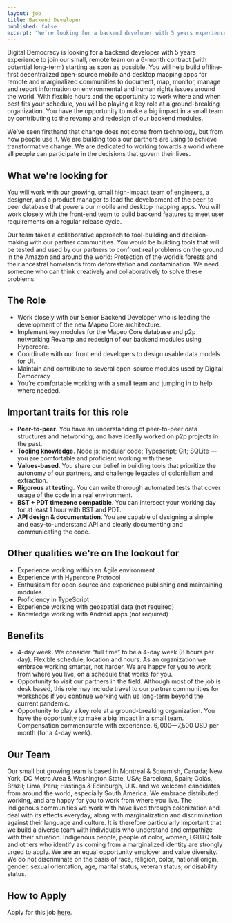 ```yaml
---
layout: job
title: Backend Developer
published: false
excerpt: "We’re looking for a backend developer with 5 years experience to join our small, remote team on a 6-month contract (with potential long-term) starting as soon as possible."
---
```

Digital Democracy is looking for a backend developer with 5 years experience to join our small, remote team on a 6-month contract (with potential long-term) starting as soon as possible. You will help build offline-first decentralized open-source mobile and desktop mapping apps for remote and marginalized communities to document, map, monitor, manage and report information on environmental and human rights issues around the world. With flexible hours and the opportunity to work where and when best fits your schedule, you will be playing a key role at a ground-breaking organization. You have the opportunity to make a big impact in a small team by contributing to the revamp and redesign of our backend modules.

We’ve seen firsthand that change does not come from technology, but from how people use it. We are building tools our partners are using to achieve transformative change. We are dedicated to working towards a world where all people can participate in the decisions that govern their lives.

What we're looking for
----------------------

You will work with our growing, small high-impact team of engineers, a designer, and a product manager to lead the development of the peer-to-peer database that powers our mobile and desktop mapping apps. You will work closely with the front-end team to build backend features to meet user requirements on a regular release cycle.

Our team takes a collaborative approach to tool-building and decision-making with our partner communities. You would be building tools that will be tested and used by our partners to confront real problems on the ground in the Amazon and around the world: Protection of the world’s forests and their ancestral homelands from deforestation and contamination. We need someone who can think creatively and collaboratively to solve these problems.

The Role
--------

- Work closely with our Senior Backend Developer who is leading the development of the new Mapeo Core architecture.
- Implement key modules for the Mapeo Core database and p2p networking
Revamp and redesign of our backend modules using Hypercore.
- Coordinate with our front end developers to design usable data models for UI.
- Maintain and contribute to several open-source modules used by Digital Democracy
- You’re comfortable working with a small team and jumping in to help where needed.


Important traits for this role
------------------------------

- **Peer-to-peer**. You have an understanding of peer-to-peer data structures and networking, and have ideally worked on p2p projects in the past.
- **Tooling knowledge**. Node.js; modular code; Typescript; Git; SQLite — you are comfortable and proficient working with these.
- **Values-based**. You share our belief in building tools that prioritize the autonomy of our partners, and challenge legacies of colonialism and extraction.
- **Rigorous at testing**. You can write thorough automated tests that cover usage of the code in a real environment.
- **BST + PDT timezone compatible**. You can intersect your working day for at least 1 hour with BST and PDT.
- **API design & documentation**. You are capable of designing a simple and easy-to-understand API and clearly documenting and communicating the code.

Other qualities we're on the lookout for
----------------------------------------

- Experience working within an Agile environment
- Experience with Hypercore Protocol
- Enthusiasm for open-source and experience publishing and maintaining modules
- Proficiency in TypeScript
- Experience working with geospatial data (not required)
- Knowledge working with Android apps (not required)

Benefits
----------------------------------------

- 4-day week. We consider “full time” to be a 4-day week (8 hours per day).
Flexible schedule, location and hours. As an organization we embrace working smarter, not harder. We are happy for you to work from where you live, on a schedule that works for you.
- Opportunity to visit our partners in the field. Although most of the job is desk based, this role may include travel to our partner communities for workshops if you continue working with us long-term beyond the current pandemic.
- Opportunity to play a key role at a ground-breaking organization. You have the opportunity to make a big impact in a small team.
Compensation commensurate with experience. $6,000—$7,500 USD per month (for a 4-day week).

Our Team
--------

Our small but growing team is based in Montreal & Squamish, Canada; New York, DC Metro Area & Washington State, USA; Barcelona, Spain; Goiás, Brazil; Lima, Peru; Hastings & Edinburgh, U.K. and we welcome candidates from around the world, especially South America. We embrace distributed working, and are happy for you to work from where you live. The Indigenous communities we work with have lived through colonization and deal with its effects everyday, along with marginalization and discrimination against their language and culture. It is therefore particularly important that we build a diverse team with individuals who understand and empathize with their situation. Indigenous people, people of color, women, LGBTQ folk and others who identify as coming from a marginalized identity are strongly urged to apply. We are an equal opportunity employer and value diversity. We do not discriminate on the basis of race, religion, color, national origin, gender, sexual orientation, age, marital status, veteran status, or disability status.

How to Apply
------------

Apply for this job [here](https://apply.workable.com/digidem/j/73ECC12F4A/apply/).
